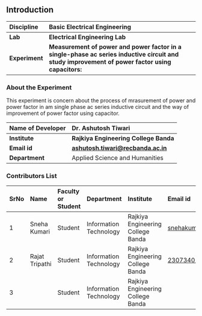 ## Introduction


<b>Discipline | <b>Basic Electrical Engineering
:--|:--|
<b> Lab | <b> Electrical Engineering Lab
<b> Experiment| <b> Measurement of power and power factor in a single-phase ac series inductive circuit and study improvement of power factor using capacitors:

### About the Experiment 
This experiment is concern about the process of mrasurement of power and power factor in am single phase ac series inductive circuit and the way of improvement of power factor using capacitor.

<b>Name of Developer | <b>Dr. Ashutosh Tiwari  
:--|:--|
<b> Institute | <b> Rajkiya Engineering College Banda 
<b> Email id|     <b>ashutosh.tiwari@recbanda.ac.in
<b> Department |  Applied Science and Humanities

### Contributors List

SrNo | Name | Faculty or Student | Department| Institute | Email id
:--|:--|:--|:--|:--|:--|
1 |  Sneha Kumari| Student| Information Technology  | Rajkiya Engineering College Banda |snehakumarihzb1@gmail.com
2 |  Rajat Tripathi| Student| Information Technology  | Rajkiya Engineering College Banda |2307340130039@recbanda.ac.in
3 |  | Student| Information Technology  | Rajkiya Engineering College Banda |
